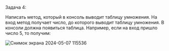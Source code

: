 Задача 4:

Написать метод, который в консоль выводит таблицу умножения. На вход метод получает число, до которого выводит таблицу умножения. В консоли должна появиться таблица. Например, если на вход пришло число 5, то получим:

![Снимок экрана 2024-05-07 115536](https://github.com/cannlz/task_4/assets/52014546/f603fbd8-d907-4a60-8664-d20e9c911bb8)
